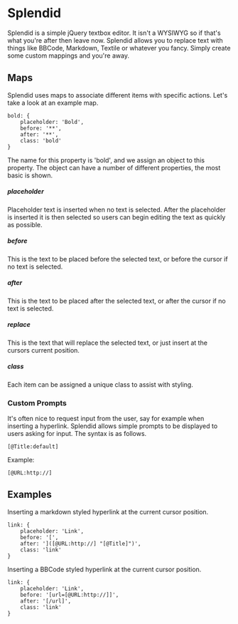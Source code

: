 # Splendid

Splendid is a simple jQuery textbox editor. It isn't a WYSIWYG so if that's what you're after then leave now. Splendid allows you to replace text with things like BBCode, Markdown, Textile or whatever you fancy. Simply create some custom mappings and you're away.

## Maps

Splendid uses maps to associate different items with specific actions. Let's take a look at an example map.

~~~~
bold: {
	placeholder: 'Bold',
	before: '**',
	after: '**',
	class: 'bold'
}
~~~~

The name for this property is 'bold', and we assign an object to this property. The object can have a number of different properties, the most basic is shown.

##### placeholder
Placeholder text is inserted when no text is selected. After the placeholder is inserted it is then selected so users can begin editing the text as quickly as possible.

##### before
This is the text to be placed before the selected text, or before the cursor if no text is selected.

##### after
This is the text to be placed after the selected text, or after the cursor if no text is selected.

##### replace
This is the text that will replace the selected text, or just insert at the cursors current position.

##### class
Each item can be assigned a unique class to assist with styling.

### Custom Prompts
It's often nice to request input from the user, say for example when inserting a hyperlink. Splendid allows simple prompts to be displayed to users asking for input. The syntax is as follows.

~~~~
[@Title:default]
~~~~

Example:

~~~~
[@URL:http://]
~~~~

## Examples

Inserting a markdown styled hyperlink at the current cursor position.

~~~~
link: {
	placeholder: 'Link',
	before: '[',
	after: ']([@URL:http://] "[@Title]")',
	class: 'link'
}
~~~~

Inserting a BBCode styled hyperlink at the current cursor position.

~~~~
link: {
	placeholder: 'Link',
	before: '[url=[@URL:http://]]',
	after: '[/url]',
	class: 'link'
}
~~~~